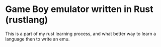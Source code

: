 # Game Boy emulator written in Rust (rustlang)
This is a part of my rust learning process, and what better way to learn a language then to write an emu.
